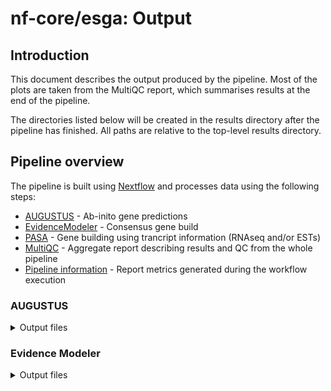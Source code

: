 # nf-core/esga: Output

## Introduction

This document describes the output produced by the pipeline. Most of the plots are taken from the MultiQC report, which summarises results at the end of the pipeline.

The directories listed below will be created in the results directory after the pipeline has finished. All paths are relative to the top-level results directory.

## Pipeline overview

The pipeline is built using [Nextflow](https://www.nextflow.io/) and processes data using the following steps:

* [AUGUSTUS](#augustus) - Ab-inito gene predictions
* [EvidenceModeler](#evidencemodeler) - Consensus gene build
* [PASA](#pasa) - Gene building using trancript information (RNAseq and/or ESTs)
* [MultiQC](#multiqc) - Aggregate report describing results and QC from the whole pipeline
* [Pipeline information](#pipeline-information) - Report metrics generated during the workflow execution

### AUGUSTUS

<details markdown="1">
<summary>Output files</summary>

* `annotations/augustus`
    * `*.augustus.gff`: The gene build produced by AUGUSTUS in GFF3 format.
    * `*.proteins.fa`: The protein sequences corresponding to the AUGUSTUS gene build. 
    * `*.cdna.fa`: The cDNA sequences corresponding to the AUGUSTUS gene build.
    * `*.cds.fa`: The CDS sequences corresponding to the AUGUSTUS gene build.

</details>

### Evidence Modeler

<details markdown="1">
<summary>Output files</summary>

* `annotations/evm`
   * `*.evm.gff`: The gene build produced by EVM in GFF3 format. 
   * `*.proteins.fa`: The protein sequences corresponding to the EVM gene build.
   * `*.cdna.fa`: The cDNA sequences corresponding to the EVM gene build.
   * `*.cds.fa`: The CDS sequences corresponding to the EVM gene build. 

### PASA

<details markdown="1">
<summary>Output files</summary>

* `annotations/pasa`
   * `*.pasa.gff`: The gene build produced by PASA in GFF3 format.
   * `*.proteins.fa`: The protein sequences corresponding to the PASA gene build.
   * `*.cdna.fa`: The cDNA sequences corresponding to the PASA gene build.
   * `*.cds.fa`: The CDS sequences corresponding to the PASA gene build.

### RFam

<details markdown="1">
<summary>Output files</summary>

* `annotations/rfam`
   * `*.rfam.gff`: Non-coding RNA preductions using RFam 14.

### MultiQC

<details markdown="1">
<summary>Output files</summary>

* `multiqc/`
    * `multiqc_report.html`: a standalone HTML file that can be viewed in your web browser.
    * `multiqc_data/`: directory containing parsed statistics from the different tools used in the pipeline.
    * `multiqc_plots/`: directory containing static images from the report in various formats.

</details>

[MultiQC](http://multiqc.info) is a visualization tool that generates a single HTML report summarising all samples in your project. Most of the pipeline QC results are visualised in the report and further statistics are available in the report data directory.

Results generated by MultiQC collate pipeline QC from supported tools e.g. FastQC. The pipeline has special steps which also allow the software versions to be reported in the MultiQC output for future traceability. For more information about how to use MultiQC reports, see <http://multiqc.info>.

### Pipeline information

<details markdown="1">
<summary>Output files</summary>

* `pipeline_info/`
    * Reports generated by Nextflow: `execution_report.html`, `execution_timeline.html`, `execution_trace.txt` and `pipeline_dag.dot`/`pipeline_dag.svg`.
    * Reports generated by the pipeline: `pipeline_report.html`, `pipeline_report.txt` and `software_versions.yml`. The `pipeline_report*` files will only be present if the `--email` / `--email_on_fail` parameter's are used when running the pipeline.
    * Reformatted samplesheet files used as input to the pipeline: `samplesheet.valid.csv`.

</details>

[Nextflow](https://www.nextflow.io/docs/latest/tracing.html) provides excellent functionality for generating various reports relevant to the running and execution of the pipeline. This will allow you to troubleshoot errors with the running of the pipeline, and also provide you with other information such as launch commands, run times and resource usage.
